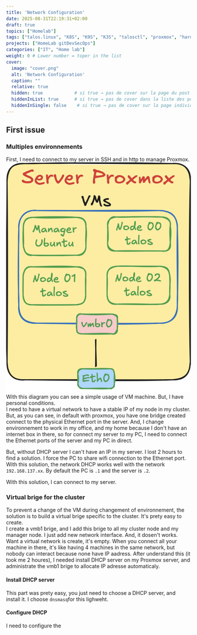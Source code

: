 ```yaml
---
title: 'Network Configuration'
date: 2025-08-31T22:19:31+02:00
draft: true
topics: ["Homelab"]
tags: ["talos.linux", "K8S", "K9S", "K3S", "talosctl", "proxmox", "hardware", "homelab", "network"]
projects: ["HomeLab gitDevSecOps"]
categories: ["IT", "Home lab"]
weight: 0 # Lower number = toper in the list
cover:
  image: "cover.png"
  alt: 'Network Configuration'
  caption: ""
  relative: true  
  hidden: true            # si true → pas de cover sur la page du post
  hiddenInList: true      # si true → pas de cover dans la liste des posts
  hiddenInSingle: false    # si true → pas de cover sur la page individuelle
---
```


## First issue
### Multiples environnements 
First, I need to connect to my server in SSH and in http to manage Proxmox. 
![Homelab Diagram](diagram.png)
With this diagram you can see a simple usage of VM machine. But, I have personal conditions.  
I need to have a virtual network to have a stable IP of my node in my cluster. But, as you can see, in default with proxmox, you have one bridge created connect to the physical Ethernet port in the server. And, I change environnement to work in my office, and my home because I don't have an internet box in there, so for connect my server to my PC, I need to connect the Ethernet ports of the server and my PC in direct.  

But, without DHCP server I can't have an IP in my server. I lost 2 hours to find a solution. I force the PC to share wifi connection to the Ethernet port. With this solution, the network DHCP works well with the network `192.168.137.xx`. By default the PC is `.1` and the server is `.2`.

With this solution, I can connect to my server. 

### Virtual brige for the cluster
To prevent a change of the VM during changement of environnement, the solution is to build a virtual brige specific to the cluster. It's prety easy to create.  
I create a vmb1 brige, and I add this brige to all my cluster node and my manager node. I just add new network interface. And, it dosen't works. Want a virtual network is create, it's empty. When you connect all your machine in there, it's like having 4 machines in the same network, but nobody can interact because none have IP aadress. After understand this (it took me 2 houres), I needed install DHCP server on my Proxmox server, and administrate the vmb1 brige to allocate IP adresse automaticaly.

#### Install DHCP server
This part was prety easy, you just need to choose a DHCP server, and install it. I choose `dnsmasq`for this lighweht.

#### Configure DHCP
I need to configure  the 